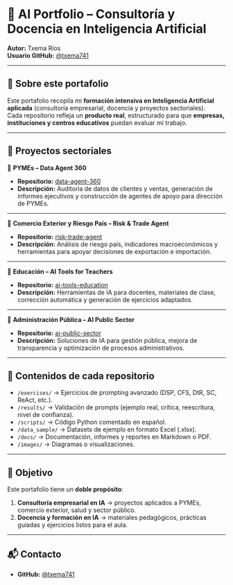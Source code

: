 # 🤖 AI Portfolio – Consultoría y Docencia en Inteligencia Artificial  

**Autor:** Txema Ríos  
**Usuario GitHub:** [@txema741](https://github.com/txema741)  

---

## 📌 Sobre este portafolio
Este portafolio recopila mi **formación intensiva en Inteligencia Artificial aplicada** (consultoría empresarial, docencia y proyectos sectoriales).  
Cada repositorio refleja un **producto real**, estructurado para que **empresas, instituciones y centros educativos** puedan evaluar mi trabajo.  

---

## 📂 Proyectos sectoriales

🔹 **PYMEs – Data Agent 360**  
- **Repositorio:** [data-agent-360](https://github.com/txema741/ai_portfolio/data-agent-360)  
- **Descripción:** Auditoría de datos de clientes y ventas, generación de informes ejecutivos y construcción de agentes de apoyo para dirección de PYMEs.  

---

🔹 **Comercio Exterior y Riesgo País – Risk & Trade Agent**  
- **Repositorio:** [risk-trade-agent](https://github.com/txema741/risk-trade-agent)  
- **Descripción:** Análisis de riesgo país, indicadores macroeconómicos y herramientas para apoyar decisiones de exportación e importación.  

---

🔹 **Educación – AI Tools for Teachers**  
- **Repositorio:** [ai-tools-education](https://github.com/txema741/ai-tools-education)  
- **Descripción:** Herramientas de IA para docentes, materiales de clase, corrección automática y generación de ejercicios adaptados.  

---

🔹 **Administración Pública – AI Public Sector**  
- **Repositorio:** [ai-public-sector](https://github.com/txema741/ai-public-sector)  
- **Descripción:** Soluciones de IA para gestión pública, mejora de transparencia y optimización de procesos administrativos.  

---

## 📑 Contenidos de cada repositorio
- `/exercises/` → Ejercicios de prompting avanzado (DSP, CFS, DtR, SC, ReAct, etc.).  
- `/results/` → Validación de prompts (ejemplo real, crítica, reescritura, nivel de confianza).  
- `/scripts/` → Código Python comentado en español.  
- `/data_sample/` → Datasets de ejemplo en formato Excel (.xlsx).  
- `/docs/` → Documentación, informes y reportes en Markdown o PDF.  
- `/images/` → Diagramas o visualizaciones.  

---

## 🚀 Objetivo
Este portafolio tiene un **doble propósito**:  

1. **Consultoría empresarial en IA** → proyectos aplicados a PYMEs, comercio exterior, salud y sector público.  
2. **Docencia y formación en IA** → materiales pedagógicos, prácticas guiadas y ejercicios listos para el aula.  

---

## 📬 Contacto
- **GitHub:** [@txema741](https://github.com/txema741)  


